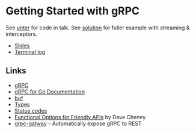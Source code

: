 # Getting Started with gRPC

See [unter](unter) for code in talk. See [solution](solutions/unter/) for fuller example with streaming & interceptors.

- [Slides](slides.pdf)
- [Terminal log](terminal.log)


## Links

- [gRPC](https://grpc.io/)
- [gRPC for Go Documentation](https://grpc.io/docs/languages/go/quickstart/)
- [buf](https://buf.build/)
- [Types](https://developers.google.com/protocol-buffers/docs/proto3#scalar)
- [Status codes](https://grpc.github.io/grpc/core/md_doc_statuscodes.html)
- [Functional Options for Friendly APIs](https://dave.cheney.net/2014/10/17/functional-options-for-friendly-apis) by Dave Cheney
- [grpc-gatway](https://github.com/grpc-ecosystem/grpc-gateway) - Automatically expose gRPC to REST
